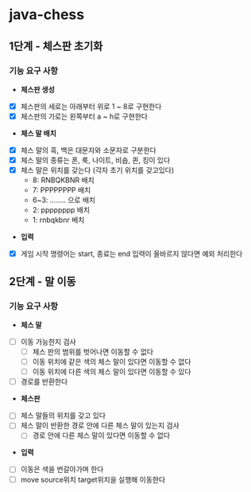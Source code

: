# java-chess
## 1단계 - 체스판 초기화
### 기능 요구 사항
- **체스판 생성**
- [x] 체스판의 세로는 아래부터 위로 1 ~ 8로 구현한다
- [x] 체스판의 가로는 왼쪽부터 a ~ h로 구현한다
- **체스 말 배치**
- [x] 체스 말의 흑, 백은 대문자와 소문자로 구분한다
- [x] 체스 말의 종류는 폰, 룩, 나이트, 비숍, 퀸, 킹이 있다
- [x] 체스 말은 위치를 갖는다 (각자 초기 위치를 갖고있다)
  - 8: RNBQKBNR 배치
  - 7: PPPPPPPP 배치
  - 6~3: ........ 으로 배치
  - 2: pppppppp 배치
  - 1: rnbqkbnr 배치
- **입력**
- [x] 게임 시작 명령어는 start, 종료는 end 입력이 올바르지 않다면 예외 처리한다 

## 2단계 - 말 이동
### 기능 요구 사항
- **체스 말**
- [ ] 이동 가능한지 검사
  - [ ] 체스 판의 범위를 벗어나면 이동할 수 없다
  - [ ] 이동 위치에 같은 색의 체스 말이 있다면 이동할 수 없다
  - [ ] 이동 위치에 다른 색의 체스 말이 있다면 이동할 수 있다
- [ ] 경로를 반환한다
- **체스판**
- [ ] 체스 말들의 위치를 갖고 있다
- [ ] 체스 말이 반환한 경로 안에 다른 체스 말이 있는지 검사
  - [ ] 경로 안에 다른 체스 말이 있다면 이동할 수 없다
- **입력**
- [ ] 이동은 색을 번갈아가며 한다
- [ ] move source위치 target위치을 실행해 이동한다
